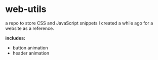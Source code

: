 # web-utils

a repo to store CSS and JavaScript snippets I created a while ago for a website as a reference.

**includes:**
- button animation
- header animation
